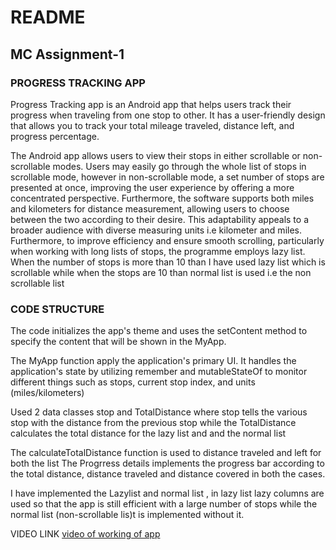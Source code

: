 # README 
## MC Assignment-1

### PROGRESS TRACKING APP
Progress Tracking app is an Android app that helps users track their progress when traveling from one stop to other. It has a user-friendly design that allows you to track your total mileage traveled, distance left, and progress percentage.

The Android app allows users to view their stops in either scrollable or non-scrollable modes. Users may easily go through the whole list of stops in scrollable mode, however in non-scrollable mode, a set number of stops are presented at once, improving the user experience by offering a more concentrated perspective. Furthermore, the software supports both miles and kilometers for distance measurement, allowing users to choose between the two according to their desire. This adaptability appeals to a broader audience with diverse measuring units i.e kilometer and miles. Furthermore, to improve efficiency and ensure smooth scrolling, particularly when working with long lists of stops, the programme employs lazy list. When the number of stops is more than 10 than I have used lazy list which is scrollable while when the stops are 10 than normal list is used i.e the non scrollable list

### CODE STRUCTURE
The code initializes the app's theme and uses the setContent method to specify the content that will be shown in the MyApp.

The MyApp function apply the application's primary UI. It handles the application's state by utilizing remember and mutableStateOf to monitor different things such as stops, current stop index, and units (miles/kilometers)

Used 2 data classes stop and TotalDistance where stop tells the various stop with the distance from the previous stop while the TotalDistance calculates the total distance for the lazy list and and the normal list 

The calculateTotalDistance function is used to distance traveled and left for both the list 
The Progrress details implements the progress bar according to the total distance, distance traveled and distance covered in both the cases.

I have implemented the Lazylist and normal list , in lazy list lazy columns are used so that the app is still efficient with a large number of stops while the normal list (non-scrollable lis)t is implemented without it.

VIDEO LINK
[video of working of app](https://drive.google.com/file/d/1WLs1a1Avtrhzep3povMaPvxrT6nRi-n1/view?usp=drive_link)


